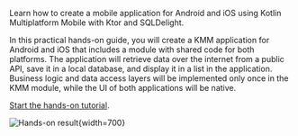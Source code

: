 [//]: # (title: Hands-on: Networking and Data storage)
[//]: # (auxiliary-id: Hands-on_tutorial:_Networking_and_Data_storage)

Learn how to create a mobile application for Android and iOS using Kotlin Multiplatform Mobile with Ktor and SQLDelight.

In this practical hands-on guide, you will create a KMM application for Android and iOS that includes a module with shared code for both platforms. The application will retrieve data over the internet from a public API, save it in a local database, and display it in a list in the application. Business logic and data access layers will be implemented only once in the KMM module, while the UI of both applications will be native. 

[Start the hands-on tutorial](https://play.kotlinlang.org/hands-on/Networking%20and%20Data%20Storage%20with%20Kotlin%20Multiplatfrom%20Mobile/01_Intorduction).

![Hands-on result](hands-on-result.png){width=700}

